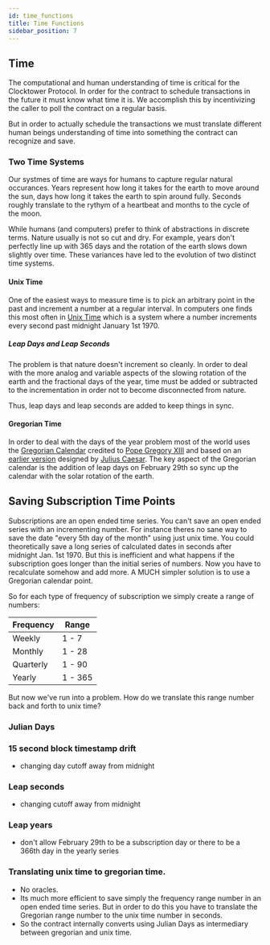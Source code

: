 ```yaml
---
id: time_functions
title: Time Functions
sidebar_position: 7
---
```


## Time

The computational and human understanding of time is critical for the Clocktower Protocol. In order for the contract to schedule transactions in the future it must know what time it is. We accomplish this by incentivizing the caller to poll the contract on a regular basis. 

But in order to actually schedule the transactions we must translate different human beings understanding of time into something the contract can recognize and save. 

### Two Time Systems

Our systmes of time are ways for humans to capture regular natural occurances. Years represent how long it takes for the earth to move around the sun, days how long it takes the earth to spin around fully. Seconds roughly translate to the rythym of a heartbeat and months to the cycle of the moon. 

While humans (and computers) prefer to think of abstractions in discrete terms. Nature usually is not so cut and dry. For example, years don't perfectly line up with 365 days and the rotation of the earth slows down slightly over time. These variances have led to the evolution of two distinct time systems. 

#### Unix Time

One of the easiest ways to measure time is to pick an arbitrary point in the past and increment a number at a regular interval. In computers one finds this most often in [Unix Time](https://en.wikipedia.org/wiki/Unix_time) which is a system where a number increments every second past midnight January 1st 1970. 

##### Leap Days and Leap Seconds

The problem is that nature doesn't increment so cleanly. In order to deal with the more analog and variable aspects of the slowing rotation of the earth and the fractional days of the year, time must be added or subtracted to the incrementation in order not to become disconnected from nature. 

Thus, leap days and leap seconds are added to keep things in sync. 

#### Gregorian Time

In order to deal with the days of the year problem most of the world uses the [Gregorian Calendar](https://en.wikipedia.org/wiki/Gregorian_calendar) credited to [Pope Gregory XIII](https://en.wikipedia.org/wiki/Pope_Gregory_XIII) and based on an [earlier version](https://en.wikipedia.org/wiki/Julian_calendar) designed by [Julius Caesar](https://en.wikipedia.org/wiki/Julius_Caesar). The key aspect of the Gregorian calendar is the addition of leap days on February 29th so sync up the calendar with the solar rotation of the earth. 

## Saving Subscription Time Points

Subscriptions are an open ended time series. You can't save an open ended series with an incrementing number. For instance theres no sane way to save the date "every 5th day of the month" using just unix time. You could theoretically save a long series of calculated dates in seconds after midnight Jan. 1st 1970. But this is inefficient and what happens if the subscription goes longer than the initial series of numbers. Now you have to recalculate somehow and add more. A MUCH simpler solution is to use a Gregorian calendar point. 

So for each type of frequency of subscription we simply create a range of numbers:

| Frequency | Range |
|---|---|
| Weekly | 1 - 7 |
| Monthly | 1 - 28 |
| Quarterly | 1 - 90 |
| Yearly | 1 - 365 |

But now we've run into a problem. How do we translate this range number back and forth to unix time?

### Julian Days



### 15 second block timestamp drift
- changing day cutoff away from midnight

### Leap seconds
- changing cutoff away from midnight

### Leap years
- don't allow February 29th to be a subscription day or there to be a 366th day in the yearly series

### Translating unix time to gregorian time. 
- No oracles. 
- Its much more efficient to save simply the frequency range number in an open ended time series. But in order to do this you have to translate the Gregorian range number to the unix time number in seconds. 
- So the contract internally converts using Julian Days as intermediary between gregorian and unix time. 